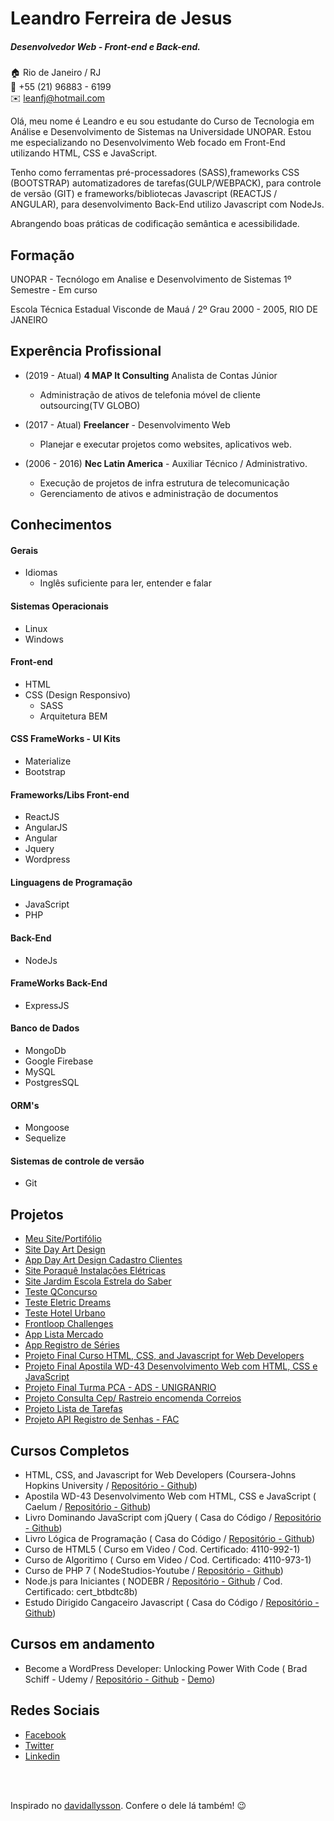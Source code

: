 # Leandro Ferreira de Jesus
##### Desenvolvedor Web - Front-end e Back-end.

:house:    Rio de Janeiro / RJ <br>
:iphone:   +55 (21) 96883 - 6199 <br>
:envelope:  leanfj@hotmail.com

Olá, meu nome é Leandro e eu sou estudante do Curso de Tecnologia em Análise e Desenvolvimento de Sistemas na Universidade UNOPAR. Estou me especializando no Desenvolvimento Web focado em Front-End utilizando HTML, CSS e JavaScript.

Tenho como ferramentas pré-processadores (SASS),frameworks CSS (BOOTSTRAP) automatizadores de tarefas(GULP/WEBPACK), para controle de versão (GIT) e frameworks/bibliotecas Javascript (REACTJS / ANGULAR), para desenvolvimento Back-End utilizo Javascript com NodeJs.

Abrangendo boas práticas de codificação semântica e acessibilidade.

## Formação
UNOPAR - Tecnólogo em Analise e Desenvolvimento de Sistemas
1º Semestre - Em curso

Escola Técnica Estadual Visconde de Mauá / 2º Grau
2000 - 2005, RIO DE JANEIRO

## Experência Profissional
* (2019 - Atual)
**4 MAP It Consulting**
Analista de Contas Júnior
  * Administração de ativos de telefonia móvel de cliente outsourcing(TV GLOBO)
  
* (2017 -  Atual)
**Freelancer** -
Desenvolvimento Web
  * Planejar e executar projetos como websites, aplicativos web.

* (2006 -  2016)
**Nec Latin America** -
Auxiliar Técnico / Administrativo.
  * Execução de projetos de infra estrutura de telecomunicação
  * Gerenciamento de ativos e administração de documentos

## Conhecimentos

#### Gerais
* Idiomas
  * Inglês suficiente para ler, entender e falar

#### Sistemas Operacionais
* Linux
* Windows

#### Front-end
* HTML
* CSS (Design Responsivo)
  * SASS
  * Arquitetura BEM

#### CSS FrameWorks - UI Kits
* Materialize
* Bootstrap

#### Frameworks/Libs Front-end
* ReactJS
* AngularJS
* Angular
* Jquery
* Wordpress

#### Linguagens de Programação
* JavaScript
* PHP

#### Back-End
* NodeJs

#### FrameWorks Back-End
* ExpressJS
  
#### Banco de Dados
* MongoDb
* Google Firebase
* MySQL
* PostgresSQL

#### ORM's
* Mongoose
* Sequelize

#### Sistemas de controle de versão
* Git

## Projetos
* [Meu Site/Portifólio](https://leanfj.github.io/)
* [Site Day Art Design](http://www.dayartdesign.com.br/)
* [App Day Art Design Cadastro Clientes](https://cadclientes-dayartdesign.herokuapp.com/)
* [Site Poraquê Instalações Elétricas](http://leanfj.github.io/Projetoporaque/index.html/)
* [Site Jardim Escola Estrela do Saber](https://leanfj.github.io/estrela-saber-ws/)
* [Teste QConcurso](https://leanfj.github.io/qconcurso)
* [Teste Eletric Dreams](https://leanfjed.herokuapp.com/#)  
* [Teste Hotel Urbano](https://leanfj-weather.herokuapp.com/)  
* [Frontloop Challenges](https://leanfj.github.io/frontloop-challenges/)
* [App Lista Mercado](https://leanfjlistamercado.herokuapp.com/)
* [App Registro de Séries](https://leanfjprimeiroapp.herokuapp.com/)
* [Projeto Final Curso HTML, CSS, and Javascript for Web Developers](https://leanfj.github.io/Coursera-HTML-CSS-and-Javascript-for-Web-Developers/site/)
* [Projeto Final Apostila WD-43 Desenvolvimento Web com HTML, CSS e JavaScript](https://leanfj.github.io/CAELUM-Treinamento-Desenvolvimento-Web-com-HTML-CSS-e-JavaScript/)
* [Projeto Final Turma PCA - ADS - UNIGRANRIO](https://leanfj.github.io/ads-projeto-pca/index.html)
* [Projeto Consulta Cep/ Rastreio encomenda Correios](https://leanfj.github.io/cdd-js-jquery/ajax/consulta-cep/)
* [Projeto Lista de Tarefas](https://leanfj.github.io/cdd-js-jquery/lista-tarefas/)
* [Projeto API Registro de Senhas - FAC](https://cursonodebr-leanfj.herokuapp.com/documentation)

## Cursos Completos
* HTML, CSS, and Javascript for Web Developers (Coursera-Johns Hopkins University / [Repositório - Github](https://github.com/leanfj/Coursera-HTML-CSS-and-Javascript-for-Web-Developers))
* Apostila WD-43 Desenvolvimento Web com HTML, CSS e JavaScript ( Caelum / [Repositório - Github](https://github.com/leanfj/CAELUM-Treinamento-Desenvolvimento-Web-com-HTML-CSS-e-JavaScript)) 
* Livro Dominando JavaScript com jQuery ( Casa do Código / [Repositório - Github](https://github.com/leanfj/cdd-js-jquery)) 
* Livro Lógica de Programação ( Casa do Código / [Repositório - Github](https://github.com/leanfj/casadocodigo-log-prog-js)) 
* Curso de HTML5 ( Curso em Video / Cod. Certificado: 4110-992-1) 
* Curso de Algoritimo ( Curso em Video / Cod. Certificado: 4110-973-1) 
* Curso de PHP 7 ( NodeStudios-Youtube / [Repositório - Github](https://github.com/leanfj/php-nodestudios)) 
* Node.js para Iniciantes ( NODEBR / [Repositório - Github](https://github.com/leanfj/curso-nodejs-nodebr) / Cod. Certificado: cert_btbdtc8b) 
* Estudo Dirigido Cangaceiro Javascript ( Casa do Código / [Repositório - Github](https://github.com/leanfj/cdc-cang-javascript)) 

## Cursos em andamento
* Become a WordPress Developer: Unlocking Power With Code ( Brad Schiff - Udemy / [Repositório - Github](https://github.com/leanfj/university-theme) - [Demo](https://lfwebinnovations.com.br/temas/university-theme/))
   
## Redes Sociais
*  [Facebook](https://www.facebook.com/leandro.f.dejesus)
*  [Twitter](https://twitter.com/leanfj)
*  [Linkedin](https://www.linkedin.com/in/leandro-ferreira-de-jesus-275174b7/)

<br><br>

Inspirado no [davidallysson](https://github.com/davidallysson/curriculo). Confere o dele lá também! :wink:
